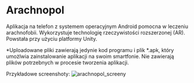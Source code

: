 # Arachnopol

Aplikacja na telefon z systemem operacyjnym Android pomocna w leczeniu arachnofobii. Wykorzystuje technologię rzeczywistości rozszerzonej (AR). Powstała przy użyciu platformy Unity.

*Uploadowane pliki zawierają jedynie kod programu i plik *.apk, który umożlwia zainstalowanie aplikacji na swoim smartfonie. Nie zawierają plików potrzebnych w procesie tworzenia aplikacji.

Przykładowe screenshoty:
![arachnopol_screeny](https://user-images.githubusercontent.com/74016088/211012746-a19fd787-f329-40cc-aa2c-d7f65cc8651f.png)
